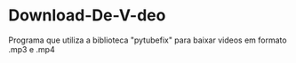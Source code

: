 # Download-De-V-deo
Programa que utiliza a biblioteca "pytubefix" para baixar videos em formato .mp3 e .mp4
